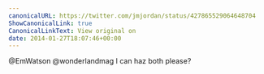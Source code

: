 ```yaml
---
canonicalURL: https://twitter.com/jmjordan/status/427865529064648704
ShowCanonicalLink: true
CanonicalLinkText: View original on
date: 2014-01-27T18:07:46+00:00
---
```

@EmWatson @wonderlandmag I can haz both please?